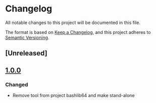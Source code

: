 # Changelog

All notable changes to this project will be documented in this file.

The format is based on [Keep a Changelog](https://keepachangelog.com/en/1.0.0/),
and this project adheres to [Semantic Versioning](https://semver.org/spec/v2.0.0.html).

## [Unreleased]

## [1.0.0]

### Changed

- Remove tool from project bashlib64 and make stand-alone

[1.0.0]: https://github.com/serdigital64/testmansh/compare/1.0.0...HEAD
[1.0.0]: https://github.com/serdigital64/testmansh/releases/tag/1.0.0
